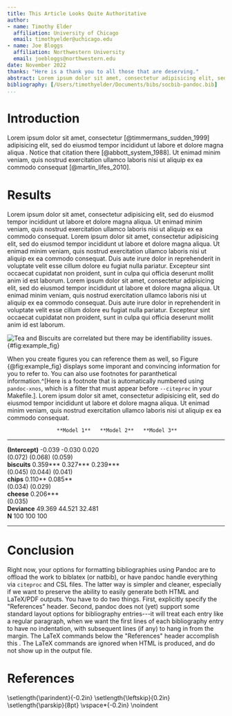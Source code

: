 ```yaml
---
title: This Article Looks Quite Authoritative
author:
- name: Timothy Elder
  affiliation: University of Chicago
  email: timothyelder@uchicago.edu
- name: Joe Bloggs
  affiliation: Northwestern University
  email: joebloggs@northwestern.edu
date: November 2022
thanks: "Here is a thank you to all those that are deserving."
abstract: Lorem ipsum dolor sit amet, consectetur adipisicing elit, sed do eiusmod tempor incididunt ut labore et dolore magna aliqua. Ut enimad minim veniam, quis nostrud exercitation ullamco laboris nisi ut aliquip ex ea commodo consequat. Duis aute irure dolor in reprehenderit in voluptate velit esse cillum dolore eu fugiat nulla pariatur. Excepteur sint occaecat cupidatat non proident, sunt in culpa qui officia deserunt mollit anim id est laborum.
bibliography: [/Users/timothyelder/Documents/bibs/socbib-pandoc.bib] 
...
```










# Introduction
Lorem ipsum dolor sit amet, consectetur [@timmermans_sudden_1999] adipisicing elit, sed do eiusmod tempor incididunt ut labore et dolore magna aliqua . Notice that citation there [@abbott_system_1988]. Ut enimad minim veniam, quis nostrud exercitation ullamco laboris nisi ut aliquip ex ea commodo consequat [@martin_lifes_2010].

# Results
Lorem ipsum dolor sit amet, consectetur adipisicing elit, sed do eiusmod tempor incididunt ut labore et dolore magna aliqua. Ut enimad minim veniam, quis nostrud exercitation ullamco laboris nisi ut aliquip ex ea commodo consequat. Lorem ipsum dolor sit amet, consectetur adipisicing elit, sed do eiusmod tempor incididunt ut labore et dolore magna aliqua. Ut enimad minim veniam, quis nostrud exercitation ullamco laboris nisi ut aliquip ex ea commodo consequat. Duis aute irure dolor in reprehenderit in voluptate velit esse cillum dolore eu fugiat nulla pariatur. Excepteur sint occaecat cupidatat non proident, sunt in culpa qui officia deserunt mollit anim id est laborum. Lorem ipsum dolor sit amet, consectetur adipisicing elit, sed do eiusmod tempor incididunt ut labore et dolore magna aliqua. Ut enimad minim veniam, quis nostrud exercitation ullamco laboris nisi ut aliquip ex ea commodo consequat. Duis aute irure dolor in reprehenderit in voluptate velit esse cillum dolore eu fugiat nulla pariatur. Excepteur sint occaecat cupidatat non proident, sunt in culpa qui officia deserunt mollit anim id est laborum.

![Tea and Biscuits are correlated but there may be identifiability issues.](figures/paper-sample-plot.png){#fig:example_fig}


When you create figures you can reference them as well, so Figure {@fig:example_fig} displays some imporant and convincing information for you to refer to. You can also use footnotes for paranthetical information.^[Here is a footnote that is automatically numbered using `pandoc-xnos`, which is a filter that must appear before `--citeproc` in your Makefile.]. Lorem ipsum dolor sit amet, consectetur adipisicing elit, sed do eiusmod tempor incididunt ut labore et dolore magna aliqua. Ut enimad minim veniam, quis nostrud exercitation ullamco laboris nisi ut aliquip ex ea commodo consequat.


                    **Model 1**   **Model 2**   **Model 3**  
------------------- ------------- ------------- -------------
  **(Intercept)**   -0.039        -0.030        0.020        
                    (0.072)       (0.068)       (0.059)      
   **biscuits**     0.359***      0.327***      0.239***     
                    (0.045)       (0.044)       (0.041)      
     **chips**                    0.110**       0.085**      
                                  (0.034)       (0.029)      
    **cheese**                                  0.206***     
                                                (0.035)      
   **Deviance**     49.369        44.521        32.481       
       **N**        100           100           100          
------------------- ------------- ------------- -------------


# Conclusion
Right now, your options for formatting bibliographies using Pandoc are to offload the work to biblatex (or natbib), or have pandoc handle everything via `citeproc` and CSL files. The latter way is simpler and cleaner, especially if we want to preserve the ability to easily generate both HTML and LaTeX/PDF outputs. You have to do two things. First, explicitly specify the "References" header. Second, pandoc does not (yet) support some standard layout options for bibliography entries---it will treat each entry like a regular paragraph, when we want the first lines of each bibliography entry to have no indentation, with subsequent lines (if any) to hang in from the margin. The LaTeX commands below the "References" header accomplish this . The LaTeX commands are ignored when HTML is produced, and do not show up in the output file.

# References
\setlength{\parindent}{-0.2in}
\setlength{\leftskip}{0.2in}
\setlength{\parskip}{8pt}
\vspace*{-0.2in}
\noindent
